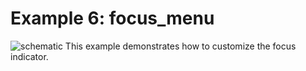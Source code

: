 Example 6: focus_menu
==================

![schematic](https://github.com/VasilKalchev/LiquidMenu/blob/master/examples/F_focus_menu/focus_menu.png?raw=true)
This example demonstrates how to customize the focus indicator.
